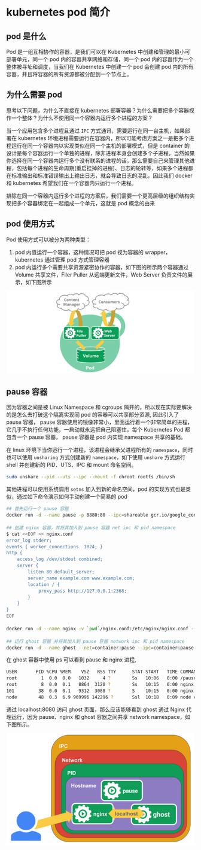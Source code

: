 # kubernetes pod 简介

## pod 是什么
Pod 是一组互相协作的容器，是我们可以在 Kubernetes 中创建和管理的最小可部署单元，同一个 pod 内的容器共享网络和存储，同一个 pod 内的容器作为一个整体被寻址和调度，当我们在 Kubernetes 中创建一个 pod 会创建 pod 内的所有容器，并且将容器的所有资源都被分配到一个节点上。

## 为什么需要 pod
思考以下问题，为什么不直接在 kubernetes 部署容器？为什么需要把多个容器视作一个整体？为什么不使用同一个容器内运行多个进程的方案？

当一个应用包含多个进程且通过 `IPC` 方式通讯，需要运行在同一台主机，如果部署在 kubernetes 环境进程需要运行在容器内，所以可能考虑方案之一是把多个进程运行在同一个容器内以实现类似在同一个主机的部署模式，但是 container 的设计是每个容器运行一个单独的进程，除非进程本身会创建多个子进程，当然如果你选择在同一个容器内运行多个没有联系的进程的话，那么需要自己来管理其他进程，包括每个进程的生命周期(重启挂掉的进程)、日志的轮转等，如果多个进程都在标准输出和标准错误输出上输出日志，就会导致日志的混乱，因此我们 docker 和 kubernetes 希望我们在一个容器内只运行一个进程。

排除在同一个容器内运行多个进程的方案后，我们需要一个更高层级的组织结构实现把多个容器绑定在一起组成一个单元，这就是 pod 概念的由来

## pod 使用方式

Pod 使用方式可以被分为两种类型：
1. pod 内值运行一个容器，这种情况可把 pod 视为容器的 wrapper，kubernetes 通过管理 pod 方式管理容器
2. pod 内运行多个需要共享资源紧密协作的容器，如下图的所示两个容器通过 Volume 共享文件，Filer Puller 从远端更新文件，Web Server 负责文件的展示，如下图所示

![avatar](./web_server.png)

##  pause 容器
因为容器之间是被 Linux Namespace 和 cgroups 隔开的，所以现在实际要解决的是怎么去打破这个隔离实现同 pod 的容器可以共享部分资源, 因此引入了 pause 容器， pause 容器使用的镜像非常小，里面运行着一个非常简单的进程，它几乎不执行任何功能，一启动就永远把自己阻塞住，每个 Kubernetes Pod 都包含一个 pause 容器， pause 容器是 pod 内实现 namespace 共享的基础。

在 linux 环境下当你运行一个进程，该进程会继承父进程所有的 `namespace`，同时也可以使用 `unsharing` 方式创建新的 `namespace`，如下使用 `unshare` 方式运行 shell 并创建新的 PID、UTS、IPC 和 mount 命名空间。

```bash
sudo unshare --pid --uts --ipc --mount -f chroot rootfs /bin/sh
```
其他进程可以使用系统调用 `setns` 加入到新的命名空间，pod 的实现方式也是类似，通过如下命令演示如何手动创建一个简易的 pod

```bash
## 首先运行一个 pause 容器
docker run -d --name pause -p 8880:80 --ipc=shareable gcr.io/google_containers/pause-amd64:3.0

## 创建 nginx 容器，并将其加入到 pause 容器 net ipc 和 pid namespace
$ cat <<EOF >> nginx.conf
error_log stderr;
events { worker_connections  1024; }
http {
    access_log /dev/stdout combined;
    server {
        listen 80 default_server;
        server_name example.com www.example.com;
        location / {
            proxy_pass http://127.0.0.1:2368;
        }
    }
}
EOF

docker run -d --name nginx -v `pwd`/nginx.conf:/etc/nginx/nginx.conf --net=container:pause --ipc=container:pause --pid=container:pause nginx

## 运行 ghost 容器 并将其加入到 pause 容器 network ipc 和 pid namespace
docker run -d --name ghost --net=container:pause --ipc=container:pause --pid=container:pause ghost
```
在 ghost 容器中使用 ps 可以看到 pause 和 nginx 进程, 

```bash
USER       PID %CPU %MEM    VSZ   RSS TTY      STAT START   TIME COMMAND
root         1  0.0  0.0   1032     4 ?        Ss   10:06   0:00 /pause
root         8  0.0  0.1   8864  3120 ?        Ss   10:15   0:00 nginx: master process nginx -g daemon off;
101         38  0.0  0.1   9312  3088 ?        S    10:15   0:00 nginx: worker process
node        48  0.3  6.9 969996 142296 ?       Ssl  10:18   0:09 node current/index.js
```

通过 localhost:8080 访问 ghost 页面，那么应该能够看到 ghost 通过 Nginx 代理运行，因为 pause、nginx 和 ghost 容器之间共享 network namespace，如下图所示。

![avatar](./pause_container.png)
